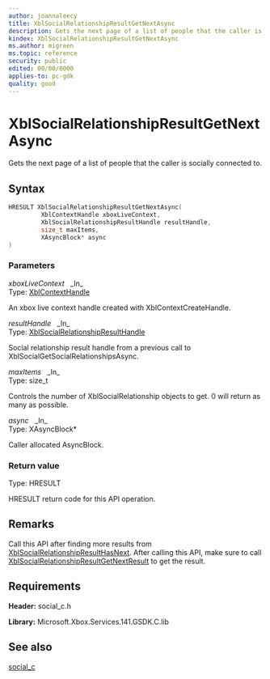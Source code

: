 ```yaml
---
author: joannaleecy
title: XblSocialRelationshipResultGetNextAsync
description: Gets the next page of a list of people that the caller is socially connected to.
kindex: XblSocialRelationshipResultGetNextAsync
ms.author: migreen
ms.topic: reference
security: public
edited: 00/00/0000
applies-to: pc-gdk
quality: good
---
```


# XblSocialRelationshipResultGetNextAsync  

Gets the next page of a list of people that the caller is socially connected to.  

## Syntax  
  
```cpp
HRESULT XblSocialRelationshipResultGetNextAsync(  
         XblContextHandle xboxLiveContext,  
         XblSocialRelationshipResultHandle resultHandle,  
         size_t maxItems,  
         XAsyncBlock* async  
)  
```  
  
### Parameters  
  
*xboxLiveContext* &nbsp;&nbsp;\_In\_  
Type: [XblContextHandle](../../types_c/handles/xblcontexthandle.md)  
  
An xbox live context handle created with XblContextCreateHandle.  
  
*resultHandle* &nbsp;&nbsp;\_In\_  
Type: [XblSocialRelationshipResultHandle](../handles/xblsocialrelationshipresulthandle.md)  
  
Social relationship result handle from a previous call to XblSocialGetSocialRelationshipsAsync.  
  
*maxItems* &nbsp;&nbsp;\_In\_  
Type: size_t  
  
Controls the number of XblSocialRelationship objects to get. 0 will return as many as possible.  
  
*async* &nbsp;&nbsp;\_In\_  
Type: XAsyncBlock*  
  
Caller allocated AsyncBlock.  
  
  
### Return value  
Type: HRESULT
  
HRESULT return code for this API operation.
  
## Remarks  
  
Call this API after finding more results from [XblSocialRelationshipResultHasNext](xblsocialrelationshipresulthasnext.md). After calling this API, make sure to call [XblSocialRelationshipResultGetNextResult](xblsocialrelationshipresultgetnextresult.md) to get the result.
  
## Requirements  
  
**Header:** social_c.h
  
**Library:** Microsoft.Xbox.Services.141.GSDK.C.lib
  
## See also  
[social_c](../social_c_members.md)  
  
  